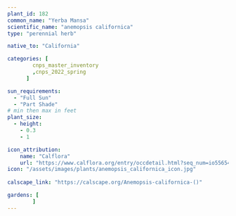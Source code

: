 ```yaml
---
plant_id: 182 
common_name: "Yerba Mansa"
scientific_name: "anemopsis californica"
type: "perennial herb"

native_to: "California"

categories: [
        cnps_master_inventory
        ,cnps_2022_spring
      ]

sun_requirements:
  - "Full Sun"
  - "Part Shade"
# min then max in feet
plant_size:
  - height: 
    - 0.3 
    - 1

icon_attribution: 
    name: "Calflora"
    url: "https://www.calflora.org/entry/occdetail.html?seq_num=io55654"
icon: "/assets/images/plants/anemopsis_californica_icon.jpg"
 
calscape_link: "https://calscape.org/Anemopsis-californica-()"

gardens: [
        ]
---
```








